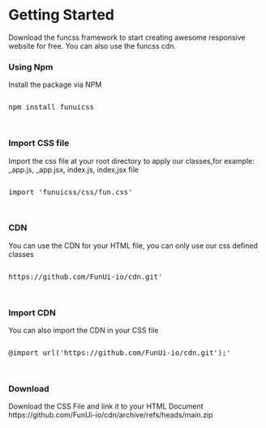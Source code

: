 <h1>Getting Started</h1>
Download the funcss framework to start creating awesome responsive website for free.
You can also use the funcss cdn.

<h3>Using Npm</h3>
Install the package via NPM
<pre>
<xmp>npm install funuicss</xmp>
</pre>

<h3>Import CSS file</h3>
Import the css file at your root directory to apply our classes,for example: _app.js, _app.jsx, index.js, index,jsx file
<pre>
<xmp>import 'funuicss/css/fun.css'</xmp>
</pre>

<h3>CDN</h3>
You can use the CDN for your HTML file, you can only use our css defined classes
<pre>
<xmp>https://github.com/FunUi-io/cdn.git'</xmp>
</pre>

<h3>Import CDN</h3>
You can also import the CDN in your CSS file
<pre>
<xmp>@import url('https://github.com/FunUi-io/cdn.git');'</xmp>
</pre>

<h3>Download</h3>
Download the CSS File and link it to your HTML Document
https://github.com/FunUi-io/cdn/archive/refs/heads/main.zip
<link rel="stylesheet" href="./css/fun.css">
